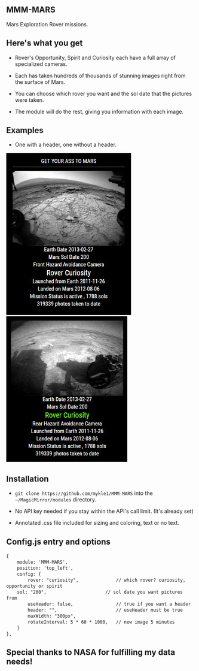 ## MMM-MARS

Mars Exploration Rover missions.

## Here's what you get

* Rover's Opportunity, Spirit and Curiosity each have a full array of specialized cameras.

* Each has taken hundreds of thousands of stunning images right from the surface of Mars.

* You can choose which rover you want and the sol date that the pictures were taken.

* The module will do the rest, giving you information with each image.

## Examples

* One with a header, one without a header.

![](pix/1.JPG) ![](pix/2.JPG)

## Installation

* `git clone https://github.com/mykle1/MMM-MARS` into the `~/MagicMirror/modules` directory.

* No API key needed if you stay within the API's call limit. (It's already set)

* Annotated .css file included for sizing and coloring, text or no text.

## Config.js entry and options

    {
        module: 'MMM-MARS',
        position: 'top_left',
        config: {
            rover: "curiosity",              // which rover? curiosity, opportunity or spirit
	    sol: "200",                      // sol date you want pictures from
            useHeader: false,                // true if you want a header      
            header: "",                      // useHeader must be true
            maxWidth: "300px",
            rotateInterval: 5 * 60 * 1000,   // new image 5 minutes
        }
    },

## Special thanks to NASA for fulfilling my data needs!
